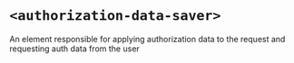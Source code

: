 # `<authorization-data-saver>`

An element responsible for applying authorization data to the request and requesting auth data from the user
